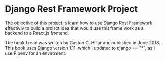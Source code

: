 # Django Rest Framework Project

The objective of this project is learn how to use Django Rest Framework effectivly to build a project
idea that would use this frame work as a backend to a React.js frontend.

The book I read was written by Gaston C. Hillar and published in June 2018.
This book uses Django version 1.11, which I updated to django == "*", as I use Pipenv for an enviroment.
